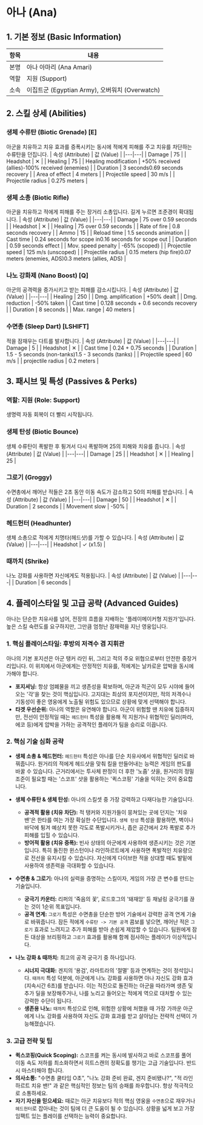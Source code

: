 # 아나 (Ana)

## 1. 기본 정보 (Basic Information)

| 항목 | 내용                                           |
| ---- | ---------------------------------------------- |
| 본명 | 아나 아마리 (Ana Amari)                        |
| 역할 | 지원 (Support)                                 |
| 소속 | 이집트군 (Egyptian Army), 오버워치 (Overwatch) |

## 2. 스킬 상세 (Abilities)

### 생체 수류탄 (Biotic Grenade) [E]

아군을 치유하고 치유 효과를 증폭시키는 동시에 적에게 피해를 주고 치유를 차단하는 수류탄을 던집니다.
| 속성 (Attribute) | 값 (Value) |
|---|---|
| Damage | 75 |
| Headshot | ✕ |
| Healing | 75 |
| Healing modification | +50% received (allies)-100% received (enemies) |
| Duration | 3 seconds0.69 seconds recovery |
| Area of effect | 4 meters |
| Projectile speed | 30 m/s |
| Projectile radius | 0.275 meters |

### 생체 소총 (Biotic Rifle)

아군을 치유하고 적에게 피해를 주는 장거리 소총입니다. 길게 누르면 조준경이 확대됩니다.
| 속성 (Attribute) | 값 (Value) |
|---|---|
| Damage | 75 over 0.59 seconds |
| Headshot | ✕ |
| Healing | 75 over 0.59 seconds |
| Rate of fire | 0.8 seconds recovery |
| Ammo | 15 |
| Reload time | 1.5 seconds animation |
| Cast time | 0.24 seconds for scope in0.16 seconds for scope out |
| Duration | 0.59 seconds effect |
| Mov. speed penalty | -65% (scoped) |
| Projectile speed | 125 m/s (unscoped) |
| Projectile radius | 0.15 meters (hip fire)0.07 meters (enemies, ADS)0.3 meters (allies, ADS) |

### 나노 강화제 (Nano Boost) [Q]

아군의 공격력을 증가시키고 받는 피해를 감소시킵니다.
| 속성 (Attribute) | 값 (Value) |
|---|---|
| Healing | 250 |
| Dmg. amplification | +50% dealt |
| Dmg. reduction | -50% taken |
| Cast time | 0.128 seconds + 0.6 seconds recovery |
| Duration | 8 seconds |
| Max. range | 40 meters |

### 수면총 (Sleep Dart) [LSHIFT]

적을 잠재우는 다트를 발사합니다.
| 속성 (Attribute) | 값 (Value) |
|---|---|
| Damage | 5 |
| Headshot | ✕ |
| Cast time | 0.24 + 0.75 seconds |
| Duration | 1.5 - 5 seconds (non-tanks)1.5 - 3 seconds (tanks) |
| Projectile speed | 60 m/s |
| projectile radius | 0.2 meters |

## 3. 패시브 및 특성 (Passives & Perks)

### 역할: 지원 (Role: Support)

생명력 자동 회복이 더 빨리 시작됩니다.

### 생체 탄성 (Biotic Bounce)

생체 수류탄이 폭발한 후 튕겨서 다시 폭발하며 25의 피해와 치유를 줍니다.
| 속성 (Attribute) | 값 (Value) |
|---|---|
| Damage | 25 |
| Headshot | ✕ |
| Healing | 25 |

### 그로기 (Groggy)

수면총에서 깨어난 적들은 2초 동안 이동 속도가 감소하고 50의 피해를 받습니다.
| 속성 (Attribute) | 값 (Value) |
|---|---|
| Damage | 50 |
| Headshot | ✕ |
| Duration | 2 seconds |
| Movement slow | -50% |

### 헤드헌터 (Headhunter)

생체 소총으로 적에게 치명타(헤드샷)를 가할 수 있습니다.
| 속성 (Attribute) | 값 (Value) |
|---|---|
| Headshot | ✓ (x1.5) |

### 때까치 (Shrike)

나노 강화를 사용하면 자신에게도 적용됩니다.
| 속성 (Attribute) | 값 (Value) |
|---|---|
| Duration | 6 seconds |

## 4. 플레이스타일 및 고급 공략 (Advanced Guides)

아나는 단순한 치유사를 넘어, 전장의 흐름을 지배하는 '플레이메이커형 지원가'입니다. 높은 스킬 숙련도를 요구하지만, 그만큼 엄청난 잠재력을 지닌 영웅입니다.

### **1. 핵심 플레이스타일: 후방의 저격수 겸 지휘관**

아나의 기본 포지션은 아군 탱커 라인 뒤, 그리고 적의 주요 위협으로부터 안전한 중장거리입니다. 이 위치에서 아군에게는 안정적인 치유를, 적에게는 날카로운 압박을 동시에 가해야 합니다.

- **포지셔닝:** 항상 엄폐물을 끼고 생존성을 확보하며, 아군과 적군이 모두 시야에 들어오는 '각'을 찾는 것이 핵심입니다. 고지대는 최상의 포지션이지만, 적의 저격수나 기동성이 좋은 영웅에게 노출될 위험도 있으므로 상황에 맞게 선택해야 합니다.
- **타겟 우선순위:** 아나의 역할은 유연해야 합니다. 아군이 위험할 땐 치유에 집중하지만, 전선이 안정적일 때는 `헤드헌터` 특성을 활용해 적 지원가나 위협적인 딜러(파라, 에코 등)에게 압박을 가하는 공격적인 플레이가 팀을 승리로 이끕니다.

### **2. 핵심 기술 심화 공략**

- **생체 소총 & 헤드헌터:** `헤드헌터` 특성은 아나를 단순 치유사에서 위협적인 딜러로 바꿔줍니다. 원거리의 적에게 헤드샷을 맞춰 킬을 만들어내는 능력은 게임의 판도를 바꿀 수 있습니다. 근거리에서는 투사체 판정이 더 후한 '노줌' 샷을, 원거리의 정밀 조준이 필요할 때는 '스코프' 샷을 활용하는 '퀵스코핑' 기술을 익히는 것이 중요합니다.

- **생체 수류탄 & 생체 탄성:** 아나의 스킬셋 중 가장 강력하고 다재다능한 기술입니다.

  - **공격적 활용 (치유 차단):** 적 탱커와 지원가들이 뭉쳐있는 곳에 던지는 '치유 밴'은 한타를 여는 가장 확실한 수단입니다. `생체 탄성` 특성을 활용하면, 벽이나 바닥에 튕겨 예상치 못한 각도로 폭발시키거나, 좁은 공간에서 2차 폭발로 추가 피해를 입힐 수 있습니다.
  - **방어적 활용 (치유 증폭):** 빈사 상태의 아군에게 사용하여 생존시키는 것은 기본입니다. 특히 돌진한 윈스턴이나 라인하르트에게 사용하면 폭발적인 치유량으로 전선을 유지시킬 수 있습니다. 자신에게 다이브한 적을 상대할 때도 발밑에 사용하여 생존력을 극대화할 수 있습니다.

- **수면총 & 그로기:** 아나의 실력을 증명하는 스킬이자, 게임의 가장 큰 변수를 만드는 기술입니다.

  - **궁극기 카운터:** 리퍼의 '죽음의 꽃', 로드호그의 '돼재앙' 등 채널링 궁극기를 끊는 것이 1순위 목표입니다.
  - **공격 연계:** `그로기` 특성은 수면총을 단순한 방어 기술에서 강력한 공격 연계 기술로 바꿔줍니다. 잠든 적에게 `수류탄 -> 기본 공격` 콤보를 넣으면, 깨어난 적은 `그로기` 효과로 느려지고 추가 피해를 받아 손쉽게 제압할 수 있습니다. 팀원에게 잠든 대상을 브리핑하고 `그로기` 효과를 활용해 함께 점사하는 플레이가 이상적입니다.

- **나노 강화 & 때까치:** 최고의 공격 궁극기 중 하나입니다.
  - **시너지 극대화:** 겐지의 '용검', 라마트라의 '절멸' 등과 연계하는 것이 정석입니다. `때까치` 특성 덕분에, 아군에게 나노 강화를 사용하면 아나 자신도 강화 효과(지속시간 6초)를 받습니다. 이는 적진으로 돌진하는 아군을 따라가며 생존 및 추가 딜을 보장해주거나, 나를 노리고 들어오는 적에게 역으로 대처할 수 있는 강력한 수단이 됩니다.
  - **생존용 나노:** `때까치` 특성으로 인해, 위험한 상황에 처했을 때 가장 가까운 아군에게 나노 강화를 사용하여 자신도 강화 효과를 받고 살아남는 전략적 선택이 가능해졌습니다.

### **3. 고급 전략 및 팁**

- **퀵스코핑(Quick Scoping):** 스코프를 켜는 동시에 발사하고 바로 스코프를 풀어 이동 속도 저하를 최소화하면서 히트스캔의 정확도를 챙기는 고급 기술입니다. 반드시 마스터해야 합니다.
- **의사소통:** "수면총 쿨타임 O초", "나노 강화 준비 완료, 겐지 준비됐나?", "적 라인하르트 치유 밴!" 과 같은 핵심적인 정보는 팀의 승패를 좌우합니다. 항상 적극적으로 소통하세요.
- **자기 자신을 믿으세요:** 때로는 아군 치유보다 적의 핵심 영웅을 `수면총`으로 재우거나 `헤드헌터`로 잡아내는 것이 팀에 더 큰 도움이 될 수 있습니다. 상황을 넓게 보고 가장 임팩트 있는 플레이를 선택하는 능력이 중요합니다.
